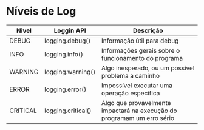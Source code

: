 # Níveis de Log

| Nivel    | Loggin API         | Descrição                                                               |
|----------|--------------------|-------------------------------------------------------------------------|
| DEBUG    | logging.debug()    | Informação útil para debug                                              |
| INFO     | logging.info()     | Informações gerais sobre o funcionamento do programa                    |
| WARNING  | logging.warning()  | Algo inesperado, ou um possível problema a caminho                      |
| ERROR    | logging.error()    | Impossível executar uma operação específica                             |
| CRITICAL | logging.critical() | Algo que provavelmente impactará na execução do programam um erro sério |